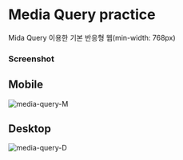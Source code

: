 # Media Query practice
Mida Query 이용한 기본 반응형 웹(min-width: 768px)

### Screenshot


## Mobile


![media-query-M](https://user-images.githubusercontent.com/68219486/88141227-246e6d00-cc2e-11ea-9412-4437911bbf4d.PNG)


## Desktop


![media-query-D](https://user-images.githubusercontent.com/68219486/88141320-5384de80-cc2e-11ea-8223-df6870ddf115.PNG)

